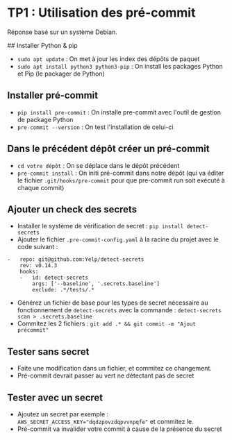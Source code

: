 # TP1 : Utilisation des pré-commit

Réponse basé sur un système Debian.

## Installer Python & pip

* `sudo apt update` : On met à jour les index des dépôts de paquet
* `sudo apt install python3 python3-pip` : On install les packages Python et Pip (le packager de Python)

## Installer pré-commit 

* `pip install pre-commit` : On installe pre-commit avec l'outil de gestion de package Python
* `pre-commit --version` : On test l'installation de celui-ci

## Dans le précédent dépôt créer un pré-commit

* `cd votre dépôt` : On se déplace dans le dépôt précédent 
* `pre-commit install` : On initi pré-commit dans notre dépôt (qui va éditer le fichier `.git/hooks/pre-commit` pour que pre-commit run soit exécuté à chaque commit)

## Ajouter un check des secrets

* Installer le système de vérification de secret : `pip install detect-secrets`
* Ajouter le fichier `.pre-commit-config.yaml` à la racine du projet avec le code suivant :
```
-   repo: git@github.com:Yelp/detect-secrets
    rev: v0.14.3
    hooks:
    -   id: detect-secrets
        args: ['--baseline', '.secrets.baseline']
        exclude: .*/tests/.*
```
* Générez un fichier de base pour les types de secret nécessaire au fonctionnement de `detect-secrets` avec la commande : `detect-secrets scan > .secrets.baseline`
* Commitez les 2 fichiers : `git add .* && git commit -m "Ajout précommit"`

## Tester sans secret 

* Faite une modification dans un fichier, et commitez ce changement.
* Pré-commit devrait passer au vert ne détectant pas de secret

## Tester avec un secret 

* Ajoutez un secret par exemple : `AWS_SECRET_ACCESS_KEY="dqdzpovzdqpvvnpqfe"` et commitez le.
* Pré-commit va invalider votre commit à cause de la présence du secret 
